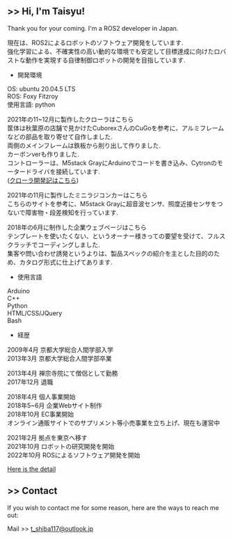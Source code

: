## >> Hi, I'm Taisyu!

Thank you for your coming. I'm a ROS2 developer in Japan.

現在は、ROS2によるロボットのソフトウェア開発をしています.   
強化学習による、不確実性の高い動的な環境でも安定して目標達成に向けたロバストな動作を実現する自律制御ロボットの開発を目指しています.

* 開発環境

OS: ubuntu 20.04.5 LTS   
ROS: Foxy Fitzroy   
使用言語: python  



2021年の11~12月に製作したクローラはこちら  
筐体は秋葉原の店舗で見かけたCuborexさんのCuGoを参考に、アルミフレームなどの部品を取り寄せて自作しました.  
両側のメインフレームは鉄板から削り出して作りました.  
カーボンverも作りました.  
コントローラーは、M5stack GrayにArduinoでコードを書き込み、Cytronのモータードライバを接続しています.  
([クローラ開発記はこちら](http://stand-alone.sub.jp))  

2021年の11月に製作したミニラジコンカーはこちら  
こちらのサイトを参考に、M5stack Grayに超音波センサ、照度近接センサをつないで障害物・段差検知を行っています.  

2018年の6月に制作した企業ウェブページはこちら  
テンプレートを使いたくない、というオーナー様きっての要望を受けて、フルスクラッチでコーディングしました.  
集客や問い合わせ誘発というよりは、製品スペックの紹介を主とした目的のため、カタログ形式に仕上げてあります.  


* 使用言語

Arduino  
C++  
Python  
HTML/CSS/JQuery  
Bash  


* 経歴

2009年4月 京都大学総合人間学部入学  
2013年3月 京都大学総合人間学部卒業  

2013年4月 禅宗寺院にて僧侶として勤務  
2017年12月 退職  


2018年4月 個人事業開始  
2018年5~6月 企業Webサイト制作  
2018年10月 EC事業開始  
    オンライン通販サイトでのサプリメント等小売事業を立ち上げ、現在も運営中  


2021年2月 拠点を東京へ移す  
2021年10月 ロボットの研究開発を開始  
2022年10月 ROSによるソフトウェア開発を開始  


[Here is the detail](https://tstaisyu.gitbook.io/profile/)

## >> Contact
If you wish to contact me for some reason, here are the ways to reach me out:

Mail >> t_shiba117@outlook.jp
